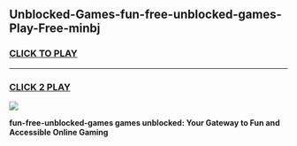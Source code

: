
## Unblocked-Games-fun-free-unblocked-games-Play-Free-minbj
<h3>
<a href="https://premium76.site?title=fun-free-unblocked-games&ref=17A">CLICK TO PLAY</a></h3>
<hr>

<h3>
<a href="https://premium76.site?title=fun-free-unblocked-games&ref=17A">CLICK 2 PLAY</a>
  
</h3>

<a href="https://premium76.site?title=fun-free-unblocked-games&ref=17A"><img src="https://clearcache.store/games.png"></a>


**fun-free-unblocked-games games unblocked: Your Gateway to Fun and Accessible Online Gaming**
